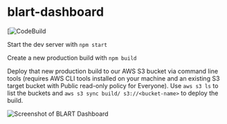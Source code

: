 # blart-dashboard
[![CodeBuild](https://codebuild.us-east-1.amazonaws.com/badges?uuid=eyJlbmNyeXB0ZWREYXRhIjoicTZRUWdzUE5TVFNSNTd3UEhXTkdrVTYyUzlFY0ZxOHAzTXpya3NuTHFoQ3lRbU5hVmFtNXdESVkvT2ZYRlpRZkdma29RR0VWSGFQR1JYWkZldWJVQ2RRPSIsIml2UGFyYW1ldGVyU3BlYyI6ImtwaFMwMENSV3E5SDNYaGQiLCJtYXRlcmlhbFNldFNlcmlhbCI6MX0%3D&branch=master)

Start the dev server with `npm start`

Create a new production build with `npm build`

Deploy that new production build to our AWS S3 bucket via command line tools (requires AWS CLI tools installed on your machine and an existing S3 target bucket with Public read-only policy for Everyone). Use `aws s3 ls` to list the buckets and `aws s3 sync build/ s3://<bucket-name>` to deploy the build.

![Screenshot of BLART Dashboard](https://github.com/BluestoneLogic/blart-dashboard/blob/master/screenshot-blart-dashboard.png)
